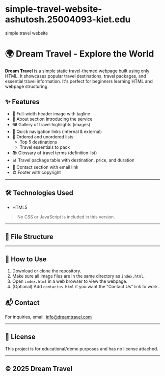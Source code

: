 # simple-travel-website-ashutosh.25004093-kiet.edu
simple travel website 
# 🌍 Dream Travel - Explore the World

**Dream Travel** is a simple static travel-themed webpage built using only HTML. It showcases popular travel destinations, travel packages, and essential travel information. It's perfect for beginners learning HTML and webpage structuring.


## ✨ Features

- 🌅 Full-width header image with tagline
- 📖 About section introducing the service
- 🖼️ Gallery of travel highlights (images)
- 🔗 Quick navigation links (internal & external)
- 📝 Ordered and unordered lists:
  - Top 5 destinations
  - Travel essentials to pack
- 📚 Glossary of travel terms (definition list)
- 📊 Travel package table with destination, price, and duration
- 📩 Contact section with email link
- ©️ Footer with copyright

---

## 🛠️ Technologies Used

- HTML5

> No CSS or JavaScript is included in this version.

---

## 📁 File Structure


---

## 🚀 How to Use

1. Download or clone the repository.
2. Make sure all image files are in the same directory as `index.html`.
3. Open `index.html` in a web browser to view the webpage.
4. (Optional) Add `contactus.html` if you want the "Contact Us" link to work.
## 📬 Contact

For inquiries, email: [info@dreamtravel.com](mailto:info@dreamtravel.com)

---

## 🪪 License

This project is for educational/demo purposes and has no license attached.

---

## ©️ 2025 Dream Travel
